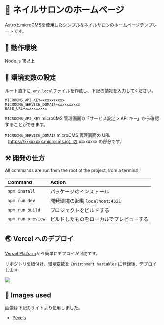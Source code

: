 # 🚀 ネイルサロンのホームページ

AstroとmicroCMSを使用したシンプルなネイルサロンのホームページテンプレートです。

## 🏃 動作環境

Node.js 18以上

## 🔑 環境変数の設定

ルート直下に`.env.local`ファイルを作成し、下記の情報を入力してください。

```
MICROCMS_API_KEY=xxxxxxxxxx
MICROCMS_SERVICE_DOMAIN=xxxxxxxxxx
BASE_URL=xxxxxxxxxx
```

`MICROCMS_API_KEY`
microCMS 管理画面の「サービス設定 > API キー」から確認することができます。

`MICROCMS_SERVICE_DOMAIN`
microCMS 管理画面の URL（https://xxxxxxxx.microcms.io）の xxxxxxxx の部分です。

## ⚒️ 開発の仕方

All commands are run from the root of the project, from a terminal:

| Command           | Action                                   |
| :---------------- | :--------------------------------------- |
| `npm install`     | パッケージのインストール                 |
| `npm run dev`     | 開発環境の起動 `localhost:4321`          |
| `npm run build`   | プロジェクトをビルドする                 |
| `npm run preview` | ビルドしたものをローカルでプレビューする |

## 🌏 Vercel へのデプロイ

[Vercel Platform](https://vercel.com/new?utm_medium=default-template&filter=next.js&utm_source=create-next-app&utm_campaign=create-next-app-readme)から簡単にデプロイが可能です。

リポジトリを紐付け、環境変数を `Environment Variables` に登録後、デプロイします。

![](public/vercel-deploy.webp)

## 👀 Images used

画像は下記のサイトより使用しました。

- [Pexels](https://www.pexels.com/ja-jp/)
